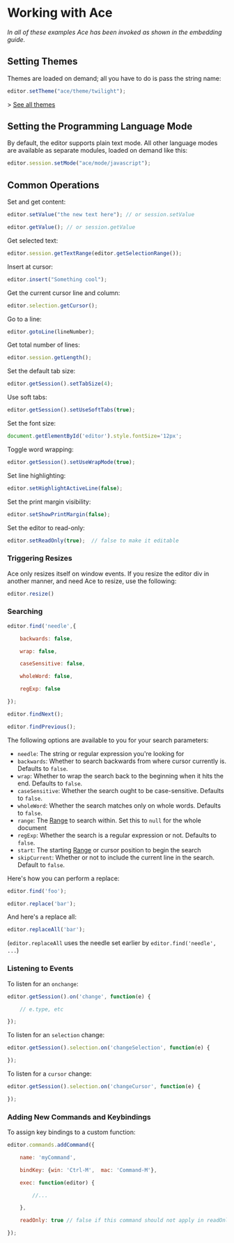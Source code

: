 # Working with Ace

*In all of these examples Ace has been invoked as shown in the embedding guide.*

## Setting Themes

Themes are loaded on demand; all you have to do is pass the string name:

```javascript
editor.setTheme("ace/theme/twilight");

```

\> [See all themes](https://github.com/ajaxorg/ace/tree/master/lib/ace/theme)

## Setting the Programming Language Mode

By default, the editor supports plain text mode. All other language modes are available as separate modules, loaded on demand like this:

```javascript
editor.session.setMode("ace/mode/javascript");

```

## Common Operations

Set and get content:

```javascript
editor.setValue("the new text here"); // or session.setValue

editor.getValue(); // or session.getValue

```

Get selected text:

```javascript
editor.session.getTextRange(editor.getSelectionRange());

```

Insert at cursor:

```javascript
editor.insert("Something cool");

```

Get the current cursor line and column:

```javascript
editor.selection.getCursor();

```

Go to a line:

```javascript
editor.gotoLine(lineNumber);

```

Get total number of lines:

```javascript
editor.session.getLength();

```

Set the default tab size:

```javascript
editor.getSession().setTabSize(4);

```

Use soft tabs:

```javascript
editor.getSession().setUseSoftTabs(true);

```

Set the font size:

```javascript
document.getElementById('editor').style.fontSize='12px';

```

Toggle word wrapping:

```javascript
editor.getSession().setUseWrapMode(true);

```

Set line highlighting:

```javascript
editor.setHighlightActiveLine(false);

```

Set the print margin visibility:

```javascript
editor.setShowPrintMargin(false);

```

Set the editor to read-only:

```javascript
editor.setReadOnly(true);  // false to make it editable

```

### Triggering Resizes

Ace only resizes itself on window events. If you resize the editor div in another manner, and need Ace to resize, use the following:

```javascript
editor.resize()

```

### Searching

```javascript
editor.find('needle',{

    backwards: false,

    wrap: false,

    caseSensitive: false,

    wholeWord: false,

    regExp: false

});

editor.findNext();

editor.findPrevious();

```

The following options are available to you for your search parameters:

- `needle`: The string or regular expression you're looking for
- `backwards`: Whether to search backwards from where cursor currently is. Defaults to `false`.
- `wrap`: Whether to wrap the search back to the beginning when it hits the end. Defaults to `false`.
- `caseSensitive`: Whether the search ought to be case-sensitive. Defaults to `false`.
- `wholeWord`: Whether the search matches only on whole words. Defaults to `false`.
- `range`: The [Range](https://ace.c9.io/ajaxorg/ace/wiki/Range) to search within. Set this to `null` for the whole document
- `regExp`: Whether the search is a regular expression or not. Defaults to `false`.
- `start`: The starting [Range](https://ace.c9.io/ajaxorg/ace/wiki/Range) or cursor position to begin the search
- `skipCurrent`: Whether or not to include the current line in the search. Default to `false`.

Here's how you can perform a replace:

```javascript
editor.find('foo');

editor.replace('bar');

```

And here's a replace all:

```javascript
editor.replaceAll('bar');

```

(`editor.replaceAll` uses the needle set earlier by `editor.find('needle', ...`)

### Listening to Events

To listen for an `onchange`:

```javascript
editor.getSession().on('change', function(e) {

    // e.type, etc

});

```

To listen for an `selection` change:

```javascript
editor.getSession().selection.on('changeSelection', function(e) {

});

```

To listen for a `cursor` change:

```javascript
editor.getSession().selection.on('changeCursor', function(e) {

});

```

### Adding New Commands and Keybindings

To assign key bindings to a custom function:

```javascript
editor.commands.addCommand({

    name: 'myCommand',

    bindKey: {win: 'Ctrl-M',  mac: 'Command-M'},

    exec: function(editor) {

        //...

    },

    readOnly: true // false if this command should not apply in readOnly mode

});
```